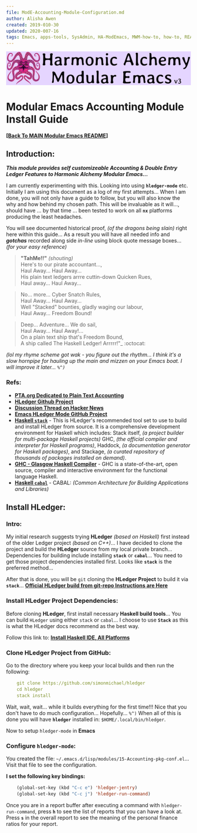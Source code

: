 ```yaml
---
file: ModE-Accounting-Module-Configuration.md
author: Alisha Awen
created: 2019-010-30
updated: 2020-007-16
tags: Emacs, apps-tools, SysAdmin, HA-ModEmacs, MWM-how-to, how-to, README 
---
```

<!-- #Emacs #apps-tools #SysAdmin #HA-ModEmacs #MWM-how-to #how-to #README -->

![Banner](./media/Modular-Emacs-Github-Banner-v3.png)

# Modular Emacs Accounting Module Install Guide

**[\[Back To MAIN Modular Emacs README\]](../README.md)**

## Introduction:

**_This module provides self customizeable Accounting & Double Entry Ledger Features to Harmonic Alchemy Modular Emacs..._**

I am currently experimenting with this.  Looking into using **`hledger-mode`** etc. Initially I am using this document as a log of my first attempts...  When I am done, you will not only have a guide to follow, but you will also know the why and how behind my chosen path.  This will be invaluable as it will..., should have ... by that time ... been tested to work on all **`nx`** platforms producing the least headaches.  

You will see documented historical proof, _(of the dragons being slain)_ right here within this guide... As a result you will have all needed info and **_gotchas_** recorded along side _in-line_ using block quote message boxes... _(for your easy reference)_

> **"TahMe!!"** _(shouting)_   
Here's to our pirate accountant...,   
Haul Away... Haul Away...   
His plain text ledgers arrre cuttin-down Quicken Rues,   
Haul away... Haul Away...   

> No...  more...  Cyber Snatch Rules,  
Haul Away... Haul Away...   
Well "Stacked" bounties, gladly waging our labour,   
Haul Away... Freedom Bound!   

> Deep... Adventure... We do sail,   
Haul Away... Haul Away!...  
On a plain text ship that's Freedom Bound,   
A ship called The Haskell Ledger! Arrrrr!"_ :octocat: 

_(lol my rhyme scheme got wak - you figure out the rhythm... I think it's a slow hornpipe for hauling up the main and mizzen on your Emacs boat.  I will improve it later... `%^)`_

### Refs:
- **[PTA.org Dedicated to Plain Text Accounting](https://plaintextaccounting.org/)**
- **[HLedger Github Project](https://github.com/simonmichael/hledger)**
- **[Discussion Thread on Hacker News](https://news.ycombinator.com/item?id=13566147)**
- **[Emacs HLedger Mode GitHub Project](https://github.com/narendraj9/hledger-mode)**
- **[Haskell `stack`](https://tech.fpcomplete.com/haskell/get-started)** - This is HLedger's recommended tool set to use to build and install HLedger from source. It is a comprehensive development environment for Haskell which includes: 
Stack itself, _(a project builder for multi-package Haskell projects)_
GHC, _(the official compiler and interpreter for Haskell programs)_,
Haddock, _(a documentation generator for Haskell packages)_, and 
Stackage, _(a curated repository of thousands of packages installed on demand)_.
- **[GHC - Glasgow Haskell Compiler](https://www.haskell.org/ghc/)** - GHC is a state-of-the-art, open source, compiler and interactive environment for the functional language Haskell.
- **[Haskell `cabal`](https://www.haskell.org/cabal/)** -  CABAL: _(Common Architecture for Building Applications and Libraries)_

## Install HLedger:

### Intro:

My initial research suggests trying **HLedger** _(based on Haskell)_ first instead of the older Ledger project _(based on C++)_... I have decided to clone the project and build the **HLedger** source from my local private branch...  Dependencies for building include installing **`stack`** or **`cabal`**... You need to get those project dependencies installed first. Looks like **`stack`** is the preferred method...

After that is done, you will be `git` cloning the **HLedger Project** to build it via **`stack`**... **[Official HLedger build from git-repo Instructions are Here](https://hledger.org/download.html#building-the-development-version)**

### Install HLedger Project Dependencies:

Before cloning **HLedger**, first install necessary **Haskell build tools**... You can build `HLedger` using either `stack` or `cabal`...  I choose to use **`Stack`** as this is what the HLedger docs recommend as the best way.

Follow this link to: **[Install Haskell IDE, All Platforms](./ModE-Haskell-IDE-Configuration.md)**


### Clone HLedger Project from GitHub:

Go to the directory where you keep your local builds and then run the following:

```yaml
    git clone https://github.com/simonmichael/hledger
    cd hledger
    stack install
```

Wait, wait, wait... while it builds everything for the first time!!! Nice that you don't have to do much configuration... Hopefully... `%^)` When all of this is done you will have **`hledger`** installed in: `$HOME/.local/bin/hledger`.

Now to setup `hledger-mode` in **Emacs**

### Configure `hledger-mode`:

You created the file: `~/.emacs.d/lisp/modules/15-Accounting-pkg-conf.el`... Visit that file to see the configuration.

**I set the following key bindings:**

```lisp
    (global-set-key (kbd "C-c e") 'hledger-jentry)
    (global-set-key (kbd "C-c j") 'hledger-run-command)
```

Once you are in a report buffer after executing a command with `hledger-run-command`, press **`h`** to see the list of reports that you can have a look at. Press **`s`** in the overall report to see the meaning of the personal finance ratios for your report.


